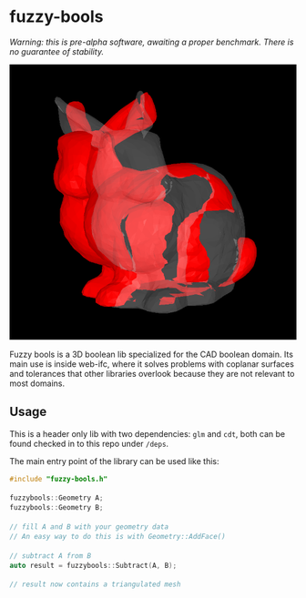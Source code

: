 # fuzzy-bools

*Warning: this is pre-alpha software, awaiting a proper benchmark. There is no guarantee of stability.*

![Rabbits.](/demo/rabbits.png)

Fuzzy bools is a 3D boolean lib specialized for the CAD boolean domain. Its main use is inside web-ifc, where it solves problems with coplanar surfaces and tolerances that other libraries overlook because they are not relevant to most domains.

## Usage

This is a header only lib with two dependencies: `glm` and `cdt`, both can be found checked in to this repo under `/deps`.

The main entry point of the library can be used like this:

```C++
#include "fuzzy-bools.h"

fuzzybools::Geometry A;
fuzzybools::Geometry B;

// fill A and B with your geometry data
// An easy way to do this is with Geometry::AddFace()

// subtract A from B
auto result = fuzzybools::Subtract(A, B);

// result now contains a triangulated mesh
```